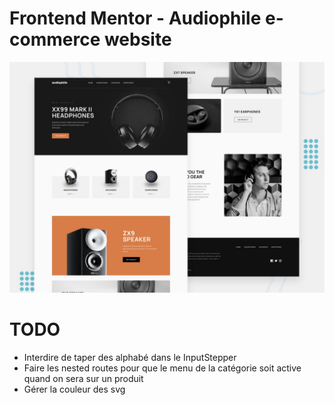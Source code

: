 # Frontend Mentor - Audiophile e-commerce website

![Design preview for the Audiophile e-commerce website coding challenge](./preview.jpg)

# TODO
- Interdire de taper des alphabé dans le InputStepper
- Faire les nested routes pour que le menu de la catégorie soit active quand on sera sur un produit
- Gérer la couleur des svg